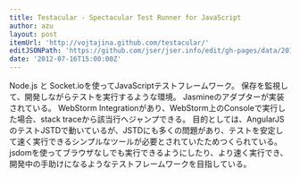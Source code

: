 ```yaml
---
title: Testacular - Spectacular Test Runner for JavaScript
author: azu
layout: post
itemUrl: 'http://vojtajina.github.com/testacular/'
editJSONPath: 'https://github.com/jser/jser.info/edit/gh-pages/data/2012/07/index.json'
date: '2012-07-16T15:00:00Z'
---
```

Node.js と Socket.ioを使ってJavaScriptテストフレームワーク。
保存を監視して、開発しながらテストを実行するような環境。
Jasmineのアダプターが実装されている。
WebStorm Integrationがあり、WebStorm上のConsoleで実行した場合、stack traceから該当行へジャンプできる。
目的としては、AngularJSのテストJSTDで動いているが、JSTDにも多くの問題があり、テストを安定して速く実行できるシンプルなツールが必要とされていたためつくられている。
jsdomを使ってブラウザなしでも実行できるようにしたり、より速く実行でき、開発中の手助けになるようなテストフレームワークを目指している。
